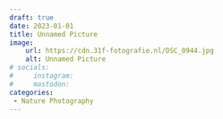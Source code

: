 ```yaml
---
draft: true
date: 2023-01-01
title: Unnamed Picture
image: 
    url: https://cdn.31f-fotografie.nl/DSC_0944.jpg
    alt: Unnamed Picture
# socials: 
#     instagram: 
#     mastodon:
categories:
 - Nature Photography
---
```

